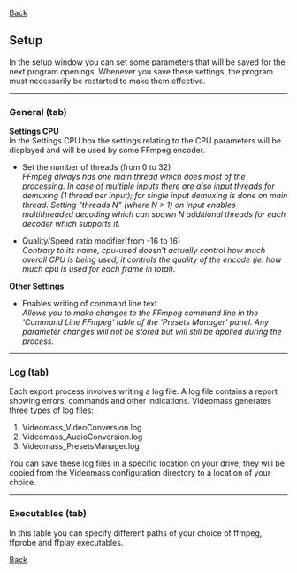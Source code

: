[Back](../../videomass_use.md)

## Setup

In the setup window you can set some parameters that will be saved for the next program openings. 
Whenever you save these settings, the program must necessarily be restarted to make them effective.

------------------
### General (tab)

**Settings CPU**   
In the Settings CPU box the settings relating to the CPU parameters will be displayed and will be used 
by some FFmpeg encoder.   

- Set the number of threads (from 0 to 32)   
  _FFmpeg always has one main thread which does most of the processing. In case of multiple inputs there are 
  also input threads for demuxing (1 thread per input); for single input demuxing is done on main thread.
  Setting "threads N" (where N > 1) on input enables multithreaded decoding which can spawn N additional threads 
  for each decoder which supports it._
  
 - Quality/Speed ratio modifier(from -16 to 16)   
   _Contrary to its name, cpu-used doesn't actually control how much overall CPU is being used, it controls the 
   quality of the encode (ie. how much cpu is used for each frame in total)._   

**Other Settings**

- Enables writing of command line text   
  _Allows you to make changes to the FFmpeg command line in the 'Command Line FFmpeg' table of the 'Presets Manager' panel. 
  Any parameter changes will not be stored but will still be applied during the process._
  
-------------------  
### Log (tab)

Each export process involves writing a log file. A log file contains a report showing errors, commands and other 
indications. Videomass generates three types of log files:   

1) Videomass_VideoConversion.log
2) Videomass_AudioConversion.log
3) Videomass_PresetsManager.log   

You can save these log files in a specific location on your drive, they will be copied from the Videomass configuration directory to a location of your choice.

-------------------
### Executables (tab)

In this table you can specify different paths of your choice of ffmpeg, ffprobe and ffplay executables.   

[Back](../../videomass_use.md)
